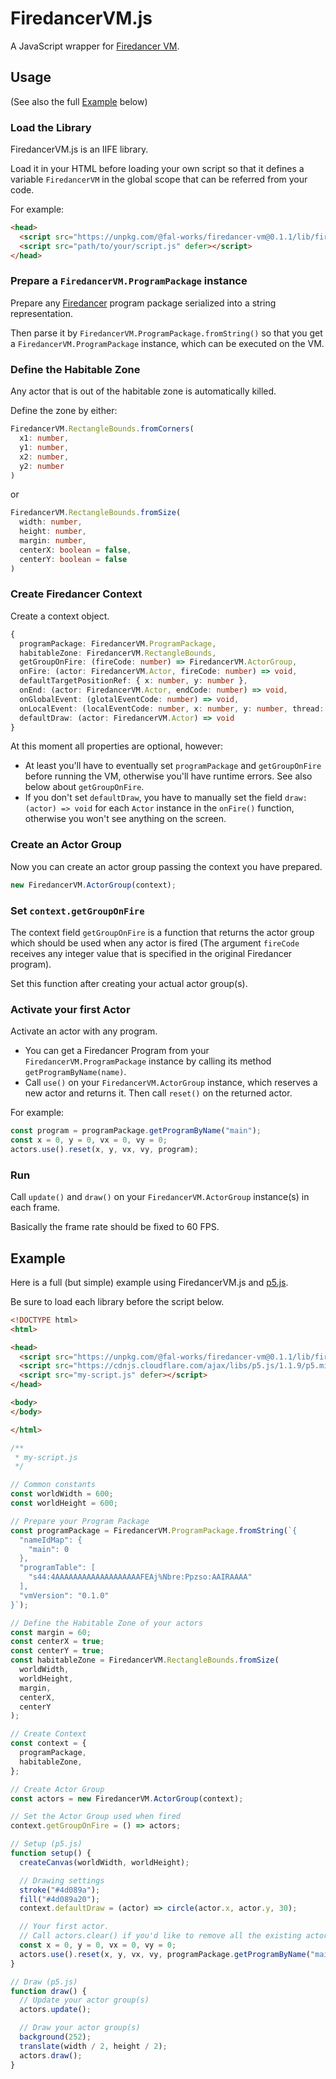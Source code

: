 # FiredancerVM.js

A JavaScript wrapper for [Firedancer VM](https://github.com/fal-works/firedancer-vm/).


## Usage

(See also the full [Example](#Example) below)

### Load the Library

FiredancerVM.js is an IIFE library.

Load it in your HTML before loading your own script so that it defines a variable `FiredancerVM` in the global scope that can be referred from your code.

For example:

```html
<head>
  <script src="https://unpkg.com/@fal-works/firedancer-vm@0.1.1/lib/firedancer-vm.min.js" defer></script>
  <script src="path/to/your/script.js" defer></script>
</head>
```

### Prepare a `FiredancerVM.ProgramPackage` instance

Prepare any [Firedancer](https://github.com/fal-works/firedancer/) program package serialized into a string representation.

Then parse it by `FiredancerVM.ProgramPackage.fromString()` so that you get a `FiredancerVM.ProgramPackage` instance, which can be executed on the VM.

### Define the Habitable Zone

Any actor that is out of the habitable zone is automatically killed.

Define the zone by either:

```ts
FiredancerVM.RectangleBounds.fromCorners(
  x1: number,
  y1: number,
  x2: number,
  y2: number
)
```

or

```ts
FiredancerVM.RectangleBounds.fromSize(
  width: number,
  height: number,
  margin: number,
  centerX: boolean = false,
  centerY: boolean = false
)
```

### Create Firedancer Context

Create a context object.

```ts
{
  programPackage: FiredancerVM.ProgramPackage,
  habitableZone: FiredancerVM.RectangleBounds,
  getGroupOnFire: (fireCode: number) => FiredancerVM.ActorGroup,
  onFire: (actor: FiredancerVM.Actor, fireCode: number) => void,
  defaultTargetPositionRef: { x: number, y: number },
  onEnd: (actor: FiredancerVM.Actor, endCode: number) => void,
  onGlobalEvent: (glotalEventCode: number) => void,
  onLocalEvent: (localEventCode: number, x: number, y: number, thread: Thread, originPositionRef: { x: number, y: number } | null, targetpositionRef: { x: number, y: number }) => void,
  defaultDraw: (actor: FiredancerVM.Actor) => void
}
```

At this moment all properties are optional, however:

- At least you'll have to eventually set `programPackage` and `getGroupOnFire` before running the VM, otherwise you'll have runtime errors. See also below about `getGroupOnFire`.
- If you don't set `defaultDraw`, you have to manually set the field `draw: (actor) => void` for each `Actor` instance in the `onFire()` function, otherwise you won't see anything on the screen.

### Create an Actor Group

Now you can create an actor group passing the context you have prepared.

```js
new FiredancerVM.ActorGroup(context);
```

### Set `context.getGroupOnFire`

The context field `getGroupOnFire` is a function that returns the actor group which should be used when any actor is fired (The argument `fireCode` receives any integer value that is specified in the original Firedancer program).

Set this function after creating your actual actor group(s).

### Activate your first Actor

Activate an actor with any program.

- You can get a Firedancer Program from your `FiredancerVM.ProgramPackage` instance by calling its method `getProgramByName(name)`.
- Call `use()` on your `FiredancerVM.ActorGroup` instance, which reserves a new actor and returns it. Then call `reset()` on the returned actor.

For example:

```js
const program = programPackage.getProgramByName("main");
const x = 0, y = 0, vx = 0, vy = 0;
actors.use().reset(x, y, vx, vy, program);
```

### Run

Call `update()` and `draw()` on your `FiredancerVM.ActorGroup` instance(s) in each frame.

Basically the frame rate should be fixed to 60 FPS.


## Example

Here is a full (but simple) example using FiredancerVM.js and [p5.js](https://p5js.org/).

Be sure to load each library before the script below.

```html
<!DOCTYPE html>
<html>

<head>
  <script src="https://unpkg.com/@fal-works/firedancer-vm@0.1.1/lib/firedancer-vm.min.js" defer></script>
  <script src="https://cdnjs.cloudflare.com/ajax/libs/p5.js/1.1.9/p5.min.js" defer></script>
  <script src="my-script.js" defer></script>
</head>

<body>
</body>

</html>
```

```js
/**
 * my-script.js
 */

// Common constants
const worldWidth = 600;
const worldHeight = 600;

// Prepare your Program Package
const programPackage = FiredancerVM.ProgramPackage.fromString(`{
  "nameIdMap": {
    "main": 0
  },
  "programTable": [
    "s44:4AAAAAAAAAAAAAAAAAAAFEAj%Nbre:Ppzso:AAIRAAAA"
  ],
  "vmVersion": "0.1.0"
}`);

// Define the Habitable Zone of your actors
const margin = 60;
const centerX = true;
const centerY = true;
const habitableZone = FiredancerVM.RectangleBounds.fromSize(
  worldWidth,
  worldHeight,
  margin,
  centerX,
  centerY
);

// Create Context
const context = {
  programPackage,
  habitableZone,
};

// Create Actor Group
const actors = new FiredancerVM.ActorGroup(context);

// Set the Actor Group used when fired
context.getGroupOnFire = () => actors;

// Setup (p5.js)
function setup() {
  createCanvas(worldWidth, worldHeight);

  // Drawing settings
  stroke("#4d089a");
  fill("#4d089a20");
  context.defaultDraw = (actor) => circle(actor.x, actor.y, 30);

  // Your first actor.
  // Call actors.clear() if you'd like to remove all the existing actors
  const x = 0, y = 0, vx = 0, vy = 0;
  actors.use().reset(x, y, vx, vy, programPackage.getProgramByName("main"));
}

// Draw (p5.js)
function draw() {
  // Update your actor group(s)
  actors.update();

  // Draw your actor group(s)
  background(252);
  translate(width / 2, height / 2);
  actors.draw();
}
```
